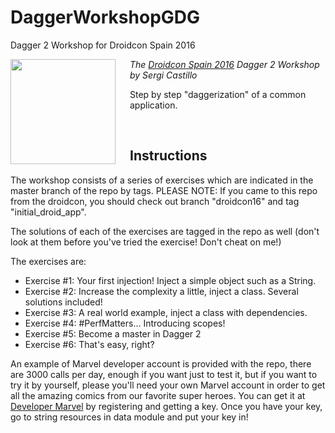 # DaggerWorkshopGDG
Dagger 2 Workshop for Droidcon Spain 2016

<img src="http://es.droidcon.com/sites/global.droidcon.cod.newthinking.net/files/styles/full_content/public/Droidcon-3.1.png" align="left" width="168px" height="168px"/>
<img align="left" width="0" height="168px" hspace="10"/>

*The <a href="http://es.droidcon.com/">Droidcon Spain 2016</a> Dagger 2 Workshop by Sergi Castillo*

Step by step "daggerization" of a common application.

<br/>

Instructions
------------

The workshop consists of a series of exercises which are indicated in the master branch of the repo by tags.
PLEASE NOTE: If you came to this repo from the droidcon, you should check out branch "droidcon16" and tag "initial_droid_app".

The solutions of each of the exercises are tagged in the repo as well (don't look at them before you've tried the exercise! Don't cheat on me!)

The exercises are:
- Exercise #1: Your first injection! Inject a simple object such as a String.
- Exercise #2: Increase the complexity a little, inject a class. Several solutions included!
- Exercise #3: A real world example, inject a class with dependencies.
- Exercise #4: #PerfMatters... Introducing scopes!
- Exercise #5: Become a master in Dagger 2
- Exercise #6: That's easy, right?

An example of Marvel developer account is provided with the repo, there are 3000 calls per day, enough if you want just to test it, but if you want to try it by yourself, please you'll need your own Marvel account in order to get all the amazing comics from our favorite super heroes.
You can get it at <a href="http://developer.marvel.com/">Developer Marvel</a> by registering and getting a key. Once you have your key, go to string resources in data module and put your key in!